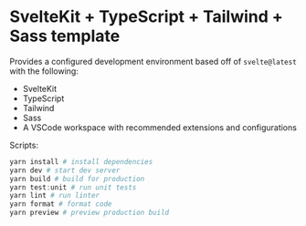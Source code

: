 # SvelteKit + TypeScript + Tailwind + Sass template

Provides a configured development environment based off of `svelte@latest` with the following:

- SvelteKit
- TypeScript
- Tailwind
- Sass
- A VSCode workspace with recommended extensions and configurations

Scripts:

```powershell
yarn install # install dependencies
yarn dev # start dev server
yarn build # build for production
yarn test:unit # run unit tests
yarn lint # run linter
yarn format # format code
yarn preview # preview production build
```

